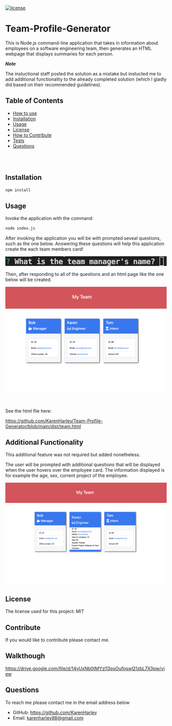 [![license](https://img.shields.io/github/license/DAVFoundation/captain-n3m0.svg?style=flat-square)](https://github.com/DAVFoundation/captain-n3m0/blob/master/LICENSE)

# Team-Profile-Generator
This is Node.js command-line application that takes in information about employees on a software engineering team, then generates an HTML webpage that displays summaries for each person. 

***Note***

The instuctional staff posted the solution as a mistake but instucted me to add additional functionality to the already completed solution (which I gladly did based on their recommended guidelines).

   ## Table of Contents 

  - [How to use](#How-to-use)
  - [Installation](#installation)
  - [Usage](#usage)
  - [License](#license)
  - [How to Contribute](#contribute)
  - [Tests](#tests)
  - [Questions](#questions)

<br/>
<br/>
  
  ## Installation
  ```zsh
  npm install
  ```
  ## Usage
  Invoke the application with the command: 
  ```zsh
 node index.js
  ```
  After invoking the application you will be with prompted seveal questions, such as the one below. Answering these questions will help this application create the each team members card! 


<p align="center">
  <img src="./pics/question.png" alt="question">
</p>
  

 Then, after responding to all of the questions and an html page like the one below will be created.


   ![Final product](./pics/website.png)
 
 <br/>
<br/>
   See the html file here:

 https://github.com/KarenHarley/Team-Profile-Generator/blob/main/dist/team.html





## Additional Functionality

This additional feature was not required but added nonetheless.

The user will be prompted with additional questions that will be displayed when the user hovers over the employee card. The information displayed is for example the age, sex, current project of the employee.

![Final product](./pics/hover.png)

  ## License
  The license used for this project: MIT
  ## Contribute
  If you would like to contribute please contact me.
  ## Walkthough
  https://drive.google.com/file/d/14vUxNb0tMYzl13psOufpswQ1zbL7X3pw/view
  ## Questions
  To reach me please contact me in the email address below

  - GitHub: https://github.com/KarenHarley
  - Email: karenharley88@gmail.com
    
    
  
